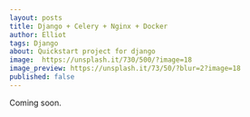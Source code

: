 ```yaml
---
layout: posts
title: Django + Celery + Nginx + Docker 
author: Elliot
tags: Django
about: Quickstart project for django
image:  https://unsplash.it/730/500/?image=18
image_preview: https://unsplash.it/73/50/?blur=2?image=18
published: false
---
```


Coming soon.
